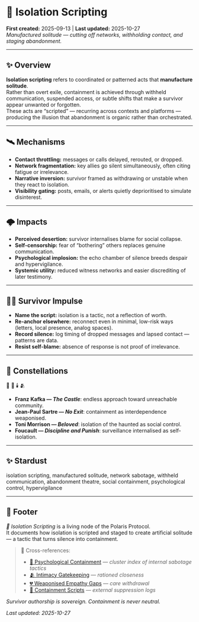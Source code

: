# 🚪 Isolation Scripting  
**First created:** 2025-09-13 | **Last updated:** 2025-10-27  
*Manufactured solitude — cutting off networks, withholding contact, and staging abandonment.*  

---

## ✨ Overview  

**Isolation scripting** refers to coordinated or patterned acts that **manufacture solitude**.  
Rather than overt exile, containment is achieved through withheld communication, suspended access, or subtle shifts that make a survivor appear unwanted or forgotten.  
These acts are “scripted” — recurring across contexts and platforms — producing the illusion that abandonment is organic rather than orchestrated.  

---

## 🛰️ Mechanisms  

- **Contact throttling:** messages or calls delayed, rerouted, or dropped.  
- **Network fragmentation:** key allies go silent simultaneously, often citing fatigue or irrelevance.  
- **Narrative inversion:** survivor framed as withdrawing or unstable when they react to isolation.  
- **Visibility gating:** posts, emails, or alerts quietly deprioritised to simulate disinterest.  

---

## 🌩️ Impacts  

- **Perceived desertion:** survivor internalises blame for social collapse.  
- **Self-censorship:** fear of “bothering” others replaces genuine communication.  
- **Psychological implosion:** the echo chamber of silence breeds despair and hypervigilance.  
- **Systemic utility:** reduced witness networks and easier discrediting of later testimony.  

---

## 🐦‍🔥 Survivor Impulse  

- **Name the script:** isolation is a tactic, not a reflection of worth.  
- **Re-anchor elsewhere:** reconnect even in minimal, low-risk ways (letters, local presence, analog spaces).  
- **Record silence:** log timing of dropped messages and lapsed contact — patterns are data.  
- **Resist self-blame:** absence of response is not proof of irrelevance.  

---

## 🌌 Constellations  

🚪 🧠 🕯️ 🫂  
- **Franz Kafka — *The Castle***: endless approach toward unreachable community.  
- **Jean-Paul Sartre — *No Exit***: containment as interdependence weaponised.  
- **Toni Morrison — *Beloved***: isolation of the haunted as social control.  
- **Foucault — *Discipline and Punish***: surveillance internalised as self-isolation.  

---

## ✨ Stardust  

isolation scripting, manufactured solitude, network sabotage, withheld communication, abandonment theatre, social containment, psychological control, hypervigilance  

---

## 🏮 Footer  

*🚪 Isolation Scripting* is a living node of the Polaris Protocol.  
It documents how isolation is scripted and staged to create artificial solitude — a tactic that turns silence into containment.  

> 📡 Cross-references:
> 
> - [🧠 Psychological Containment](./README.md) — *cluster index of internal sabotage tactics*  
> - [🫂 Intimacy Gatekeeping](./🫂_intimacy_gatekeeping.md) — *rationed closeness*  
> - [💔 Weaponised Empathy Gaps](./💔_weaponised_empathy_gaps.md) — *care withdrawal*  
> - [🧨 Containment Scripts](../../../Disruption_Kit/Containment_Scripts/README.md) — *external suppression logs*  

*Survivor authorship is sovereign. Containment is never neutral.*  

_Last updated: 2025-10-27_
